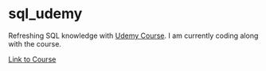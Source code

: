 # sql_udemy
 
Refreshing SQL knowledge with [Udemy Course](https://www.udemy.com/share/101WhkAEYZcl9SQHkJ/).
I am currently coding along with the course.

[Link to Course](https://www.udemy.com/share/101WhkAEYZcl9SQHkJ/)
